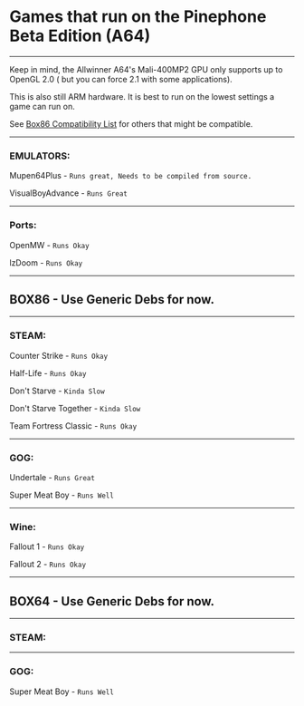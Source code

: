 # Games that run on the Pinephone Beta Edition (A64)

-----------------------------------------------------

Keep in mind, the Allwinner A64's Mali-400MP2 GPU only supports up to OpenGL 2.0 ( but you can force 2.1 with some applications).

This is also still ARM hardware. It is best to run on the lowest settings a game can run on.

See [Box86 Compatibility List](https://box86.org/app/) for others that might be compatible.

------------

### EMULATORS:


Mupen64Plus - ```Runs great, Needs to be compiled from source.```

VisualBoyAdvance - ```Runs Great```

---

### Ports:

OpenMW - ```Runs Okay```

lzDoom - ```Runs Okay```

------------

## BOX86 - Use Generic Debs for now.

---

### STEAM:

Counter Strike - ```Runs Okay```

Half-Life - ```Runs Okay```

Don't Starve - ```Kinda Slow```

Don't Starve Together - ```Kinda Slow```

Team Fortress Classic - ```Runs Okay```

---

### GOG:

Undertale - ```Runs Great```

Super Meat Boy - ```Runs Well```

---

### Wine:

Fallout 1 - ```Runs Okay``` 

Fallout 2 - ```Runs Okay```

--------

## BOX64 - Use Generic Debs for now.

----



### STEAM:

---
 

### GOG:

Super Meat Boy - ```Runs Well```



